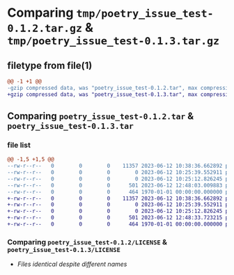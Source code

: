 # Comparing `tmp/poetry_issue_test-0.1.2.tar.gz` & `tmp/poetry_issue_test-0.1.3.tar.gz`

## filetype from file(1)

```diff
@@ -1 +1 @@
-gzip compressed data, was "poetry_issue_test-0.1.2.tar", max compression
+gzip compressed data, was "poetry_issue_test-0.1.3.tar", max compression
```

## Comparing `poetry_issue_test-0.1.2.tar` & `poetry_issue_test-0.1.3.tar`

### file list

```diff
@@ -1,5 +1,5 @@
--rw-r--r--   0        0        0    11357 2023-06-12 10:38:36.662892 poetry_issue_test-0.1.2/LICENSE
--rw-r--r--   0        0        0        0 2023-06-12 10:25:39.552911 poetry_issue_test-0.1.2/README.md
--rw-r--r--   0        0        0        0 2023-06-12 10:25:12.826245 poetry_issue_test-0.1.2/poetry_test/__init__.py
--rw-r--r--   0        0        0      501 2023-06-12 12:48:03.009883 poetry_issue_test-0.1.2/pyproject.toml
--rw-r--r--   0        0        0      464 1970-01-01 00:00:00.000000 poetry_issue_test-0.1.2/PKG-INFO
+-rw-r--r--   0        0        0    11357 2023-06-12 10:38:36.662892 poetry_issue_test-0.1.3/LICENSE
+-rw-r--r--   0        0        0        0 2023-06-12 10:25:39.552911 poetry_issue_test-0.1.3/README.md
+-rw-r--r--   0        0        0        0 2023-06-12 10:25:12.826245 poetry_issue_test-0.1.3/poetry_test/__init__.py
+-rw-r--r--   0        0        0      501 2023-06-12 12:48:33.723215 poetry_issue_test-0.1.3/pyproject.toml
+-rw-r--r--   0        0        0      464 1970-01-01 00:00:00.000000 poetry_issue_test-0.1.3/PKG-INFO
```

### Comparing `poetry_issue_test-0.1.2/LICENSE` & `poetry_issue_test-0.1.3/LICENSE`

 * *Files identical despite different names*

